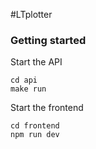 #LTplotter 

### Getting started 
Start the API 
```
cd api
make run
```

Start the frontend 
```
cd frontend
npm run dev
```
